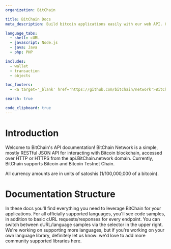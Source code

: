 ```yaml
---
organization: BitChain

title: BitChain Docs
meta_description: Build bitcoin applications easily with our web API. High throughputs, low-latency.

language_tabs: 
  - shell: cURL
  - javascript: Node.js
  - java: Java
  - php: PHP

includes:
  - wallet
  - transaction
  - objects

toc_footers:
  - <a target='_blank' href='https://github.com/bitchain/network'>BitChain's Network on Github</a>

search: true

code_clipboard: true
---
```


# Introduction

Welcome to BitChain's API documentation! BitChain Network is a simple, mostly RESTful JSON API for interacting with Bitcoin blockchain, accessed over HTTP or HTTPS from the api.BitChain.network domain. Currently, BitChain supports Bitcoin and Bitcoin Testnet Chain.

<aside class="warning">
All currency amounts are in units of satoshis (1/100,000,000 of a bitcoin).
</aside>

# Documentation Structure

In these docs you'll find everything you need to leverage BitChain for your applications. For all officially supported languages, you'll see code samples, in addition to basic cURL requests/responses for every endpoint. You can switch between cURL/language samples via the selector in the upper right. We're working on supporting more languages, but if you're working on your own language library, definitely let us know: we'd love to add more community supported libraries here.








